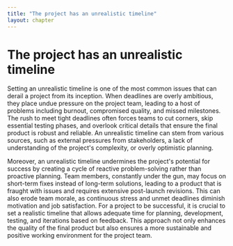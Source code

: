 ```yaml
---
title: "The project has an unrealistic timeline"
layout: chapter
---
```


# The project has an unrealistic timeline

Setting an unrealistic timeline is one of the most common issues that can derail a project from its inception. When deadlines are overly ambitious, they place undue pressure on the project team, leading to a host of problems including burnout, compromised quality, and missed milestones. The rush to meet tight deadlines often forces teams to cut corners, skip essential testing phases, and overlook critical details that ensure the final product is robust and reliable. An unrealistic timeline can stem from various sources, such as external pressures from stakeholders, a lack of understanding of the project's complexity, or overly optimistic planning.

Moreover, an unrealistic timeline undermines the project's potential for success by creating a cycle of reactive problem-solving rather than proactive planning. Team members, constantly under the gun, may focus on short-term fixes instead of long-term solutions, leading to a product that is fraught with issues and requires extensive post-launch revisions. This can also erode team morale, as continuous stress and unmet deadlines diminish motivation and job satisfaction. For a project to be successful, it is crucial to set a realistic timeline that allows adequate time for planning, development, testing, and iterations based on feedback. This approach not only enhances the quality of the final product but also ensures a more sustainable and positive working environment for the project team.